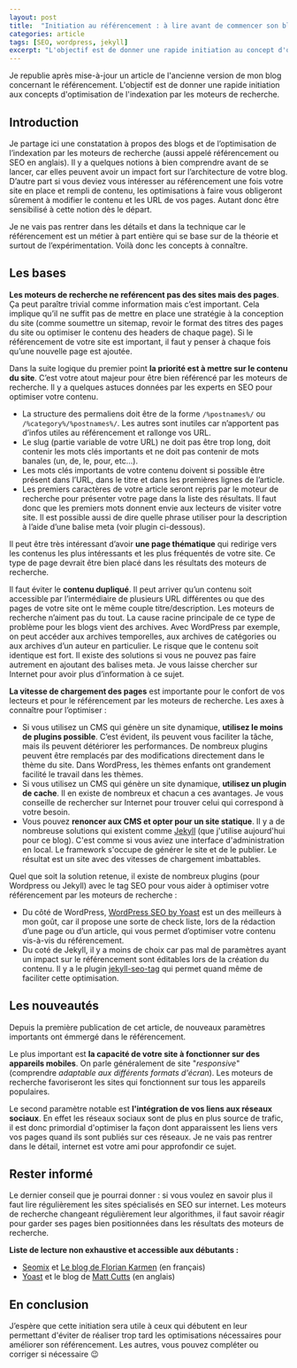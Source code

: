 ```yaml
---
layout: post
title:  "Initiation au référencement : à lire avant de commencer son blog"
categories: article
tags: [SEO, wordpress, jekyll]
excerpt: "L'objectif est de donner une rapide initiation au concept d'optimisation de l'indexation par les moteurs de recherche appelé aussi référencement"
---
```


Je republie après mise-à-jour un article de l'ancienne version de mon blog concernant le référencement. L'objectif est de donner une rapide initiation aux concepts d'optimisation de l'indexation par les moteurs de recherche.

## Introduction


Je partage ici une constatation à propos des blogs et de l’optimisation de l’indexation par les moteurs de recherche (aussi appelé référencement ou SEO en anglais). Il y a quelques notions à bien comprendre avant de se lancer, car elles peuvent avoir un impact fort sur l’architecture de votre blog. D’autre part si vous deviez vous intéresser au référencement une fois votre site en place et rempli de contenu, les optimisations à faire vous obligeront sûrement à modifier le contenu et les URL de vos pages. Autant donc être sensibilisé à cette notion dès le départ.

Je ne vais pas rentrer dans les détails et dans la technique car le référencement est un métier à part entière qui se base sur de la théorie et surtout de l’expérimentation. Voilà donc les concepts à connaître.

## Les bases

__Les moteurs de recherche ne reférencent pas des sites mais des pages__. Ça peut paraître trivial comme information mais c’est important. Cela implique qu’il ne suffit pas de mettre en place une stratégie à la conception du site (comme soumettre un sitemap, revoir le format des titres des pages du site ou optimiser le contenu des headers de chaque page). Si le référencement de votre site est important, il faut y penser à chaque fois qu’une nouvelle page est ajoutée.

Dans la suite logique du premier point __la priorité est à mettre sur le contenu du site__. C’est votre atout majeur pour être bien référencé par les moteurs de recherche. Il y a quelques astuces données par les experts en SEO pour optimiser votre contenu.

*   La structure des permaliens doit être de la forme `/%postnames%/` ou `/%category%/%postnames%/`. Les autres sont inutiles car n’apportent pas d’infos utiles au référencement et rallonge vos URL.
*   Le slug (partie variable de votre URL) ne doit pas être trop long, doit contenir les mots clés importants et ne doit pas contenir de mots banales (un, de, le, pour, etc…).
*   Les mots clés importants de votre contenu doivent si possible être présent dans l’URL, dans le titre et dans les premières lignes de l’article.
*   Les premiers caractères de votre article seront repris par le moteur de recherche pour présenter votre page dans la liste des résultats. Il faut donc que les premiers mots donnent envie aux lecteurs de visiter votre site. Il est possible aussi de dire quelle phrase utiliser pour la description à l’aide d’une balise meta (voir plugin ci-dessous).

Il peut être très intéressant d’avoir __une page thématique__ qui redirige vers les contenus les plus intéressants et les plus fréquentés de votre site. Ce type de page devrait être bien placé dans les résultats des moteurs de recherche.

Il faut éviter le __contenu dupliqué__. Il peut arriver qu’un contenu soit accessible par l’intermédiaire de plusieurs URL différentes ou que des pages de votre site ont le même couple titre/description. Les moteurs de recherche n’aiment pas du tout. La cause racine principale de ce type de problème pour les blogs vient  des archives. Avec WordPress par exemple, on peut accéder aux archives temporelles, aux archives de catégories ou aux archives d’un auteur en particulier. Le risque que le contenu soit identique est fort. Il existe des solutions si vous ne pouvez pas faire autrement en ajoutant des balises meta. Je vous laisse chercher sur Internet pour avoir plus d’information à ce sujet.

__La vitesse de chargement des pages__ est importante pour le confort de vos lecteurs et pour le référencement par les moteurs de recherche. Les axes à connaître pour l’optimiser :

*   Si vous utilisez un CMS qui génère un site dynamique, __utilisez le moins de plugins possible__. C’est évident, ils peuvent vous faciliter la tâche, mais ils peuvent détériorer les performances. De nombreux plugins peuvent être remplacés par des modifications directement dans le thème du site. Dans WordPress, les thèmes enfants ont grandement facilité le travail dans les thèmes.
*   Si vous utilisez un CMS qui génère un site dynamique, __utilisez un plugin de cache__. Il en existe de nombreux et chacun a ces avantages. Je vous conseille de rechercher sur Internet pour trouver celui qui correspond à votre besoin.
*   Vous pouvez __renoncer aux CMS et opter pour un site statique__. Il y a de nombreuse solutions qui existent comme [Jekyll](https://jekyllrb.com/) (que j'utilise aujourd'hui pour ce blog). C'est comme si vous aviez une interface d'administration en local. Le framework s'occupe de générer le site et de le publier. Le résultat est un site avec des vitesses de chargement imbattables.

Quel que soit la solution retenue, il existe de nombreux plugins (pour Wordpress ou Jekyll) avec le tag SEO pour vous aider à optimiser votre référencement par les moteurs de recherche :

*   Du côté de WordPress, [WordPress SEO by Yoast](https://yoast.com/wordpress/plugins/seo/) est un des meilleurs à mon goût, car il propose une sorte de check liste, lors de la rédaction d’une page ou d’un article, qui vous permet d’optimiser votre contenu vis-à-vis du référencement.
*   Du coté de Jekyll, il y a moins de choix car pas mal de paramètres ayant un impact sur le référencement sont éditables lors de la création du contenu. Il y a le plugin [jekyll-seo-tag](https://github.com/jekyll/jekyll-seo-tag) qui permet quand même de faciliter cette optimisation.

## Les nouveautés

Depuis la première publication de cet article, de nouveaux paramètres importants ont émmergé dans le référencement.

Le plus important est __la capacité de votre site à fonctionner sur des appareils mobiles__. On parle généralement de site "_responsive_" (comprendre _adaptable aux différents formats d'écran_). Les moteurs de recherche favoriseront les sites qui fonctionnent sur tous les appareils populaires.

Le second paramètre notable est __l'intégration de vos liens aux réseaux sociaux__. En effet les réseaux sociaux sont de plus en plus source de trafic, il est donc primordial d'optimiser la façon dont apparaissent les liens vers vos pages quand ils sont publiés sur ces réseaux. Je ne vais pas rentrer dans le détail, internet est votre ami pour approfondir ce sujet.

## Rester informé

Le dernier conseil que je pourrai donner : si vous voulez en savoir plus il faut lire régulièrement les sites spécialisés en SEO sur internet. Les moteurs de recherche changeant régulièrement leur algorithmes, il faut savoir réagir pour garder ses pages bien positionnées dans les résultats des moteurs de recherche.

__Liste de lecture non exhaustive et accessible aux débutants :__

*   [Seomix](http://www.seomix.fr/) et [Le blog de Florian Karmen](http://floriankarmen.com/) (en français)
*   [Yoast](http://yoast.com/) et le blog de [Matt Cutts](http://www.mattcutts.com/blog/type/googleseo/) (en anglais)

## En conclusion

J’espère que cette initiation sera utile à ceux qui débutent en leur permettant d'éviter de réaliser trop tard les optimisations nécessaires pour améliorer son référencement. Les autres, vous pouvez compléter ou corriger si nécessaire :wink:
